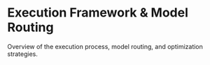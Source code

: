 # Execution Framework & Model Routing

Overview of the execution process, model routing, and optimization strategies.